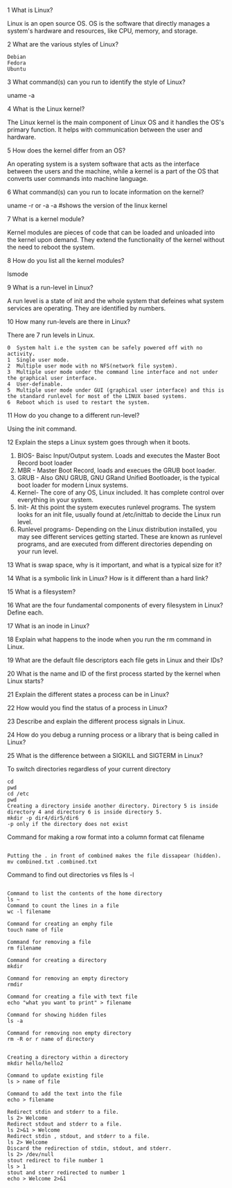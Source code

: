 1 What is Linux?

Linux is an open source OS. OS is the software that directly manages a system's hardware and resources, like CPU, memory, and storage.

2 What are the various styles of Linux?
```
Debian 
Fedora 
Ubuntu
```

3 What command(s) can you run to identify the style of Linux?

uname -a

4 What is the Linux kernel? 

The Linux kernel is the main component of Linux OS and it handles the OS's primary function. It helps with communication between the user and hardware.

5 How does the kernel differ from an OS?
 
An operating system is a system software that acts as the interface between the users and the machine, while a kernel is a part of the OS that converts user commands into machine language. 


6 What command(s) can you run to locate information on the kernel?


uname -r or -a -a #shows the version of the linux kernel


7 What is a kernel module?

Kernel modules are pieces of code that can be loaded and unloaded into the kernel upon demand. They extend the functionality of the kernel without the need to reboot the system. 

8 How do you list all the kernel modules?

lsmode

9 What is a run-level in Linux?

A run level is a state of init and the whole system that defeines what system services are operating. They are identified by numbers. 

10 How many run-levels are there in Linux?

There are 7 run levels in Linux. 

```
0  System halt i.e the system can be safely powered off with no activity.
1  Single user mode.
2  Multiple user mode with no NFS(network file system).
3  Multiple user mode under the command line interface and not under the graphical user interface.
4  User-definable.
5  Multiple user mode under GUI (graphical user interface) and this is the standard runlevel for most of the LINUX based systems.
6  Reboot which is used to restart the system.
```

11 How do you change to a different run-level?

Using the init command. 

12 Explain the steps a Linux system goes through when it boots. 

1. BIOS- Baisc Input/Output system. Loads and executes the Master Boot Record boot loader
2. MBR - Master Boot Record, loads and execues the GRUB boot loader. 
3. GRUB - Also GNU GRUB, GNU GRand Unified Bootloader, is the typical boot loader for modern Linux systems. 
4. Kernel- The core of any OS, Linux included. It has complete control over everything in your system. 
5. Init- At this point the system executes runlevel programs. The system looks for an init file, usually found at /etc/inittab to decide the Linux run level. 
6. Runlevel programs- Depending on the Linux distribution installed, you may see different services getting started. These are known as runlevel programs, and are executed from different directories depending on your run level. 

13 What is swap space, why is it important, and what is a typical size for it?

14 What is a symbolic link in Linux? How is it different than a hard link?

15 What is a filesystem? 

16 What are the four fundamental components of every filesystem in Linux? Define each.

17 What is an inode in Linux?

18 Explain what happens to the inode when you run the rm command in Linux.

19 What are the default file descriptors each file gets in Linux and their IDs?

20 What is the name and ID of the first process started by the kernel when Linux starts?

21 Explain the different states a process can be in Linux?

22 How would you find the status of a process in Linux?

23 Describe and explain the different process signals in Linux.

24 How do you debug a running process or a library that is being called in Linux?

25 What is the difference between a SIGKILL and SIGTERM in Linux?






To switch directories regardless of your current directory

```
cd
pwd
cd /etc
pwd
Creating a directory inside another directory. Directory 5 is inside directory 4 and directory 6 is inside directory 5. 
mkdir -p dir4/dir5/dir6
-p only if the directory does not exist

```

Command for making a row format into a column format
cat filename

```

Putting the . in front of combined makes the file dissapear (hidden). 
mv combined.txt .combined.txt

```

Command to find out directories vs files
ls -l

```

Command to list the contents of the home directory 
ls ~
Command to count the lines in a file
wc -l filename

Command for creating an emphy file 
touch name of file

Command for removing a file 
rm filename

Command for creating a directory 
mkdir

Command for removing an empty directory
rmdir 

Command for creating a file with text file 
echo "what you want to print" > filename

Command for showing hidden files 
ls -a 

Command for removing non empty directory
rm -R or r name of directory


Creating a directory within a directory 
mkdir hello/hello2

Command to update existing file 
ls > name of file 

Command to add the text into the file  
echo > filename

Redirect stdin and stderr to a file.
ls 2> Welcome
Redirect stdout and stderr to a file.
ls 2>&1 > Welcome  
Redirect stdin , stdout, and stderr to a file.
ls 2> Welcome 
Discard the redirection of stdin, stdout, and stderr.
ls 2> /dev/null
stout redirect to file number 1
ls > 1 
stout and sterr redirected to number 1
echo > Welcome 2>&1
